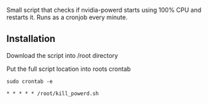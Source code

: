 Small script that checks if nvidia-powerd starts using 100% CPU and restarts it.
Runs as a cronjob every minute.

## Installation

Download the script into /root directory

Put the full script location into roots crontab

`sudo crontab -e `

`* * * * * /root/kill_powerd.sh`

